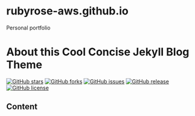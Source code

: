 # rubyrose-aws.github.io
Personal portfolio

# About this Cool Concise Jekyll Blog Theme

[![GitHub stars](https://img.shields.io/github/stars/rubyrose-aws/rubyrose-aws.github.io.svg)](https://github.com/rubyrose-aws/rubyrose-aws.github.io/stargazers)
[![GitHub forks](https://img.shields.io/github/forks/rubyrose-aws/rubyrose-aws.github.io.svg)](https://github.com/rubyrose-aws/rubyrose-aws.github.io/network)
[![GitHub issues](https://img.shields.io/github/issues/rubyrose-aws/rubyrose-aws.github.io.svg)](https://github.com/rubyrose-aws/rubyrose-aws.github.io/issues)
[![GitHub release](https://img.shields.io/github/release/rubyrose-aws/rubyrose-aws.github.io.svg)](https://github.com/rubyrose-aws/rubyrose-aws.github.io/releases)
[![GitHub license](https://img.shields.io/badge/license-MIT-blue.svg)](https://raw.githubusercontent.com/Gaohaoyang/rubyrose-aws.github.io/master/LICENSE)

## Content
